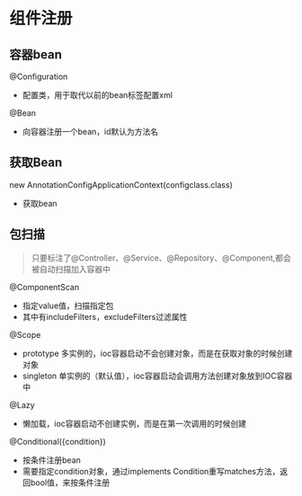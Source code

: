 
# 组件注册
## 容器bean
@Configuration
+ 配置类，用于取代以前的bean标签配置xml

@Bean
+ 向容器注册一个bean，id默认为方法名

## 获取Bean
new AnnotationConfigApplicationContext(configclass.class)
+ 获取bean


## 包扫描
> 只要标注了@Controller、@Service、@Repository、@Component,都会被自动扫描加入容器中

@ComponentScan
+ 指定value值，扫描指定包
+ 其中有includeFilters，excludeFilters过滤属性

@Scope
+ prototype 多实例的，ioc容器启动不会创建对象，而是在获取对象的时候创建对象
+ singleton 单实例的（默认值），ioc容器启动会调用方法创建对象放到IOC容器中

@Lazy
+ 懒加载，ioc容器启动不创建实例，而是在第一次调用的时候创建

@Conditional({condition})
+ 按条件注册bean
+ 需要指定condition对象，通过implements Condition重写matches方法，返回bool值，来按条件注册


